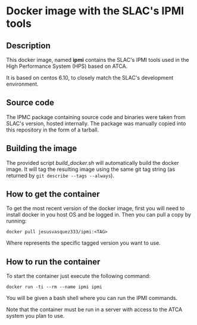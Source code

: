 # Docker image with the SLAC's IPMI tools

## Description

This docker image, named **ipmi** contains the SLAC's IPMI tools used in the High Performance System (HPS) based on ATCA.

It is based on centos 6.10, to closely match the SLAC's development environment.

## Source code

The IPMC package containing source code and binaries were taken from SLAC's version, hosted internally. The package was manually copied into this repository in the form of a tarball.

## Building the image

The provided script *build_docker.sh* will automatically build the docker image. It will tag the resulting image using the same git tag string (as returned by `git describe --tags --always`).

## How to get the container

To get the most recent version of the docker image, first you will need to install docker in you host OS and be logged in. Then you can pull a copy by running:

```
docker pull jesusvasquez333/ipmi:<TAG>
```

Where **<TAG>** represents the specific tagged version you want to use.

## How to run the container

To start the container just execute the following command:

```
docker run -ti --rm --name ipmi ipmi
```

You will be given a bash shell where you can run the IPMI commands.

Note that the container must be run in a server with access to the ATCA system you plan to use.